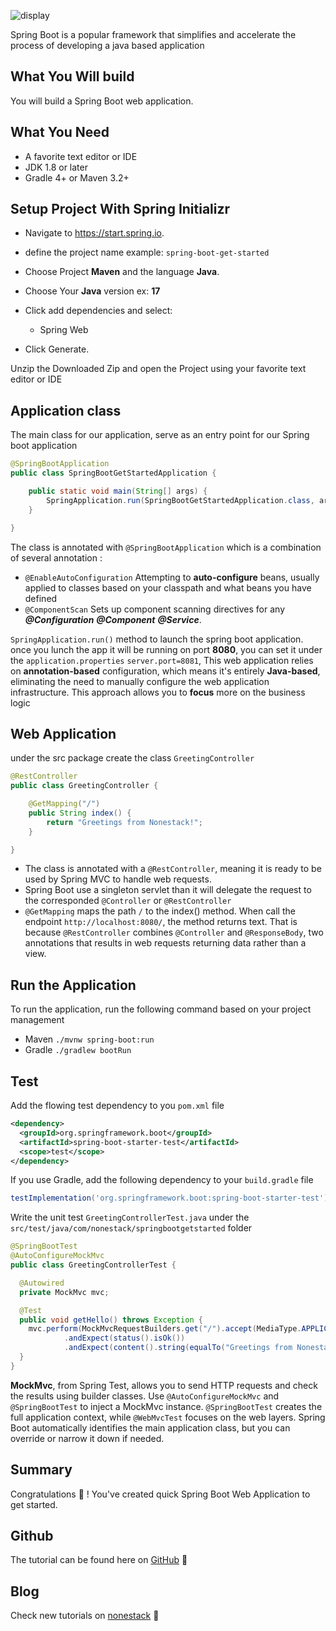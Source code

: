![display](https://repository-images.githubusercontent.com/704718611/8fc94bf1-c498-4517-b014-3193e987b92d)

Spring Boot is a popular framework that simplifies and accelerate the process of developing a java based application  

## <a name="what-you-will-build" aria-label="what-you-will-build" id="what-you-will-build" href="#what-you-will-build"></a>What You Will build
You will build a Spring Boot web application.

## <a name="what-you-need" aria-label="what-you-need" id="what-you-need" href="#what-you-need"></a>What You Need
- A favorite text editor or IDE
- JDK 1.8 or later
- Gradle 4+ or Maven 3.2+

## <a name="setup-project-with-spring-initializr" aria-label="setup-project-with-spring-initializr" id="setup-project-with-spring-initializr" href="#setup-project-with-spring-initializr"></a>Setup Project With Spring Initializr

- Navigate to https://start.spring.io.

- define the project name example: `spring-boot-get-started`
- Choose Project **Maven** and the language  **Java**.
- Choose Your **Java** version ex: **17**
- Click add dependencies and select:
    - Spring Web

- Click Generate.

Unzip the Downloaded Zip and open the Project using your favorite text editor or IDE

## <a name="application-class" aria-label="application-class" id="application-class" href="#application-class"></a>Application class

The main class for our application, serve as an entry point for our Spring boot application

```java
@SpringBootApplication
public class SpringBootGetStartedApplication {

    public static void main(String[] args) {
        SpringApplication.run(SpringBootGetStartedApplication.class, args);
    }

}
```

The class is annotated with ```@SpringBootApplication``` which is a combination of several annotation : 
  - ```@EnableAutoConfiguration``` Attempting to **auto-configure** beans, usually applied to classes based on your classpath and what beans you have defined
  - ```@ComponentScan``` Sets up component scanning directives for any  ***@Configuration*** ***@Component*** ***@Service***.

```SpringApplication.run()``` method to launch the spring boot application. once you lunch the app it will be running on port **8080**, you can set it under the ```application.properties```  ```server.port=8081```, This web application relies on **annotation-based** configuration, which means it's entirely **Java-based**, eliminating the need to manually configure the web application infrastructure. This approach allows you to **focus** more on the business logic

## <a name="web-application" aria-label="web-application" id="web-application" href="#web-application"></a>Web Application
under the src package create the class ```GreetingController``` 

```java
@RestController
public class GreetingController {

	@GetMapping("/")
	public String index() {
		return "Greetings from Nonestack!";
	}

}
```

- The class is annotated with a ```@RestController```, meaning it is ready to be used by Spring MVC to handle web requests. 
- Spring Boot use a singleton servlet than it will delegate the request to the corresponded ```@Controller``` or ```@RestController```
- ```@GetMapping``` maps the path ```/``` to the index() method. When call the endpoint ```http://localhost:8080/```, the method returns text. That is because ```@RestController``` combines ```@Controller``` and ```@ResponseBody```, two annotations that results in web requests returning data rather than a view.

## <a name="run-the-application" aria-label="run-the-application" id="run-the-application" href="#run-the-application"></a>Run the Application
To run the application, run the following command based on your project management 
- Maven ```./mvnw spring-boot:run```
- Gradle ```./gradlew bootRun```

## <a name="test" aria-label="test" id="test" href="#test"></a>Test

Add the flowing test dependency to you ```pom.xml``` file
```xml
<dependency>
  <groupId>org.springframework.boot</groupId>
  <artifactId>spring-boot-starter-test</artifactId>
  <scope>test</scope>
</dependency>
```

If you use Gradle, add the following dependency to your ```build.gradle``` file
```gradle
testImplementation('org.springframework.boot:spring-boot-starter-test')
```

Write the unit test  ```GreetingControllerTest.java``` under the ```src/test/java/com/nonestack/springbootgetstarted``` folder 

```java
@SpringBootTest
@AutoConfigureMockMvc
public class GreetingControllerTest {

  @Autowired
  private MockMvc mvc;

  @Test
  public void getHello() throws Exception {
    mvc.perform(MockMvcRequestBuilders.get("/").accept(MediaType.APPLICATION_JSON))
            .andExpect(status().isOk())
            .andExpect(content().string(equalTo("Greetings from Nonestack!")));
  }
}
```

**MockMvc**, from Spring Test, allows you to send HTTP requests and check the results using builder classes. Use ```@AutoConfigureMockMvc``` and ```@SpringBootTest``` to inject a MockMvc instance. ```@SpringBootTest``` creates the full application context, while ```@WebMvcTest``` focuses on the web layers. Spring Boot automatically identifies the main application class, but you can override or narrow it down if needed.

## <a name="summary" aria-label="summary" id="summary" href="#summary"></a>Summary

Congratulations 🎉 ! You've created quick Spring Boot Web Application to get started.

## <a name="github" aria-label="github" id="github" href="#github"></a>Github
The tutorial can be found here on [GitHub](https://github.com/nonestack-blog/spring-boot-get-started) 👋

## <a name="blog" aria-label="blog" id="blog" href="#blog"></a>Blog

Check new tutorials on [nonestack](https://www.nonestack.com) 👋
